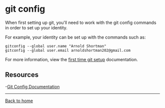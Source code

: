 # git config

When first setting up git, you'll need to work with the git config commands in order to set up your identity.

For example, your identity can be set up with the commands such as:
```
gitconfig --global user.name "Arnold Shortman"
gitconfig --global user.email arnoldshortman202@gmail.com
```
For more information, view the [first time git setup](https://git-scm.com/book/en/v2/Getting-Started-First-Time-Git-Setup) documentation.
## Resources

-[Git Config Documentation](https://git-scm.com/docs/git-config)

---

[Back to home](../README.md)